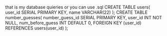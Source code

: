 that is my database quieries or you can use .sql
CREATE TABLE users(
	user_id SERIAL PRIMARY KEY,
	name VARCHAR(22)
);
CREATE TABLE number_guesses(
	number_guess_id SERIAL PRIMARY KEY,
	user_id INT NOT NULL,
	num_before_guess INT DEFAULT 0,
	FOREIGN KEY (user_id) REFERENCES users(user_id)
);